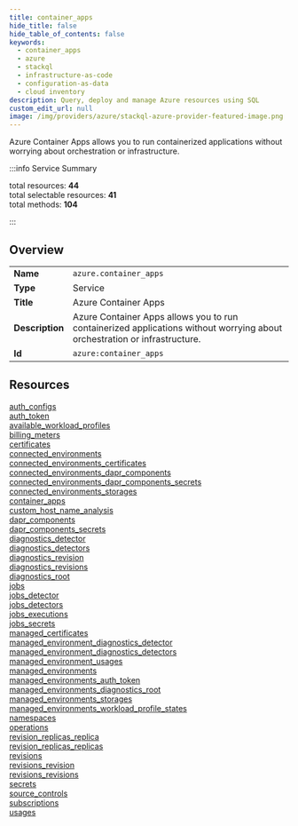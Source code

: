 ```yaml
---
title: container_apps
hide_title: false
hide_table_of_contents: false
keywords:
  - container_apps
  - azure
  - stackql
  - infrastructure-as-code
  - configuration-as-data
  - cloud inventory
description: Query, deploy and manage Azure resources using SQL
custom_edit_url: null
image: /img/providers/azure/stackql-azure-provider-featured-image.png
---
```


Azure Container Apps allows you to run containerized applications without worrying about orchestration or infrastructure.  
    
:::info Service Summary

<div class="row">
<div class="providerDocColumn">
<span>total resources:&nbsp;<b>44</b></span><br />
<span>total selectable resources:&nbsp;<b>41</b></span><br />
<span>total methods:&nbsp;<b>104</b></span><br />
</div>
</div>

:::

## Overview
<table><tbody>
<tr><td><b>Name</b></td><td><code>azure.container_apps</code></td></tr>
<tr><td><b>Type</b></td><td>Service</td></tr>
<tr><td><b>Title</b></td><td>Azure Container Apps</td></tr>
<tr><td><b>Description</b></td><td>Azure Container Apps allows you to run containerized applications without worrying about orchestration or infrastructure.</td></tr>
<tr><td><b>Id</b></td><td><code>azure:container_apps</code></td></tr>
</tbody></table>

## Resources
<div class="row">
<div class="providerDocColumn">
<a href="/providers/azure/container_apps/auth_configs/">auth_configs</a><br />
<a href="/providers/azure/container_apps/auth_token/">auth_token</a><br />
<a href="/providers/azure/container_apps/available_workload_profiles/">available_workload_profiles</a><br />
<a href="/providers/azure/container_apps/billing_meters/">billing_meters</a><br />
<a href="/providers/azure/container_apps/certificates/">certificates</a><br />
<a href="/providers/azure/container_apps/connected_environments/">connected_environments</a><br />
<a href="/providers/azure/container_apps/connected_environments_certificates/">connected_environments_certificates</a><br />
<a href="/providers/azure/container_apps/connected_environments_dapr_components/">connected_environments_dapr_components</a><br />
<a href="/providers/azure/container_apps/connected_environments_dapr_components_secrets/">connected_environments_dapr_components_secrets</a><br />
<a href="/providers/azure/container_apps/connected_environments_storages/">connected_environments_storages</a><br />
<a href="/providers/azure/container_apps/container_apps/">container_apps</a><br />
<a href="/providers/azure/container_apps/custom_host_name_analysis/">custom_host_name_analysis</a><br />
<a href="/providers/azure/container_apps/dapr_components/">dapr_components</a><br />
<a href="/providers/azure/container_apps/dapr_components_secrets/">dapr_components_secrets</a><br />
<a href="/providers/azure/container_apps/diagnostics_detector/">diagnostics_detector</a><br />
<a href="/providers/azure/container_apps/diagnostics_detectors/">diagnostics_detectors</a><br />
<a href="/providers/azure/container_apps/diagnostics_revision/">diagnostics_revision</a><br />
<a href="/providers/azure/container_apps/diagnostics_revisions/">diagnostics_revisions</a><br />
<a href="/providers/azure/container_apps/diagnostics_root/">diagnostics_root</a><br />
<a href="/providers/azure/container_apps/jobs/">jobs</a><br />
<a href="/providers/azure/container_apps/jobs_detector/">jobs_detector</a><br />
<a href="/providers/azure/container_apps/jobs_detectors/">jobs_detectors</a><br />
</div>
<div class="providerDocColumn">
<a href="/providers/azure/container_apps/jobs_executions/">jobs_executions</a><br />
<a href="/providers/azure/container_apps/jobs_secrets/">jobs_secrets</a><br />
<a href="/providers/azure/container_apps/managed_certificates/">managed_certificates</a><br />
<a href="/providers/azure/container_apps/managed_environment_diagnostics_detector/">managed_environment_diagnostics_detector</a><br />
<a href="/providers/azure/container_apps/managed_environment_diagnostics_detectors/">managed_environment_diagnostics_detectors</a><br />
<a href="/providers/azure/container_apps/managed_environment_usages/">managed_environment_usages</a><br />
<a href="/providers/azure/container_apps/managed_environments/">managed_environments</a><br />
<a href="/providers/azure/container_apps/managed_environments_auth_token/">managed_environments_auth_token</a><br />
<a href="/providers/azure/container_apps/managed_environments_diagnostics_root/">managed_environments_diagnostics_root</a><br />
<a href="/providers/azure/container_apps/managed_environments_storages/">managed_environments_storages</a><br />
<a href="/providers/azure/container_apps/managed_environments_workload_profile_states/">managed_environments_workload_profile_states</a><br />
<a href="/providers/azure/container_apps/namespaces/">namespaces</a><br />
<a href="/providers/azure/container_apps/operations/">operations</a><br />
<a href="/providers/azure/container_apps/revision_replicas_replica/">revision_replicas_replica</a><br />
<a href="/providers/azure/container_apps/revision_replicas_replicas/">revision_replicas_replicas</a><br />
<a href="/providers/azure/container_apps/revisions/">revisions</a><br />
<a href="/providers/azure/container_apps/revisions_revision/">revisions_revision</a><br />
<a href="/providers/azure/container_apps/revisions_revisions/">revisions_revisions</a><br />
<a href="/providers/azure/container_apps/secrets/">secrets</a><br />
<a href="/providers/azure/container_apps/source_controls/">source_controls</a><br />
<a href="/providers/azure/container_apps/subscriptions/">subscriptions</a><br />
<a href="/providers/azure/container_apps/usages/">usages</a><br />
</div>
</div>
